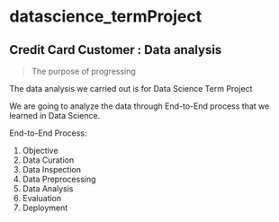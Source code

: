 # datascience_termProject


Credit Card Customer : Data analysis
---

>The purpose of progressing 

The data analysis we carried out is for Data Science Term Project  

We are going to analyze the data through End-to-End process that we learned in Data Science.  

End-to-End Process:
1. Objective
2. Data Curation
3. Data Inspection
4. Data Preprocessing
5. Data Analysis
6. Evaluation
7. Deployment


